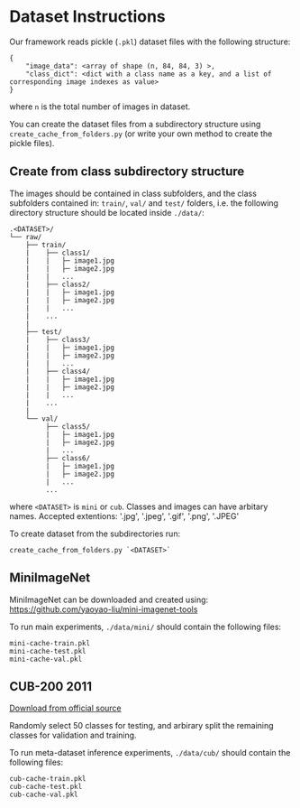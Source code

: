 # Dataset Instructions

Our framework reads pickle (```.pkl```) dataset files with the following structure:

```
{
    "image_data": <array of shape (n, 84, 84, 3) >,
    "class_dict": <dict with a class name as a key, and a list of corresponding image indexes as value>
}
```
where `n` is the total number of images in dataset.

You can create the dataset files from a subdirectory structure using ```create_cache_from_folders.py``` (or write your own method to create the pickle files). 

## Create from class subdirectory structure
The images should be contained in class subfolders, and the class subfolders contained in: ```train/```, ```val/``` and ```test/``` folders, i.e. the following directory structure should be located inside ```./data/```:
```
.<DATASET>/
└── raw/
    ├── train/
    |    ├── class1/
    |    |   ├─ image1.jpg
    |    |   ├─ image2.jpg
    |    |   ...
    |    ├── class2/
    |    |   ├─ image1.jpg
    |    |   ├─ image2.jpg
    |    |   ...
    |    ...
    |
    ├── test/
    |    ├── class3/
    |    |   ├─ image1.jpg
    |    |   ├─ image2.jpg
    |    |   ...
    |    ├── class4/
    |    |   ├─ image1.jpg
    |    |   ├─ image2.jpg
    |    |   ...
    |    ...
    |
    └── val/
         ├── class5/
         |   ├─ image1.jpg
         |   ├─ image2.jpg
         |   ...
         ├── class6/
         |   ├─ image1.jpg
         |   ├─ image2.jpg
         |   ...
         ...
```
where `<DATASET>` is `mini` or `cub`. Classes and images can have arbitary names. Accepted extentions: '.jpg', '.jpeg', '.gif', '.png', '.JPEG' 

To create dataset from the subdirectories run:
```
create_cache_from_folders.py `<DATASET>`
```


## MiniImageNet

MiniImageNet can be downloaded and created using: https://github.com/yaoyao-liu/mini-imagenet-tools 

To run main experiments, `./data/mini/` should contain the following files:
```
mini-cache-train.pkl
mini-cache-test.pkl
mini-cache-val.pkl
```

## CUB-200 2011

[Download from official source](http://www.vision.caltech.edu/visipedia/CUB-200-2011.html)

Randomly select 50 classes for testing, and arbirary split the remaining classes for validation and training.

To run meta-dataset inference experiments, `./data/cub/` should contain the following files:
```
cub-cache-train.pkl
cub-cache-test.pkl
cub-cache-val.pkl
```


